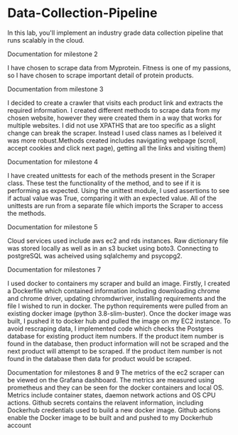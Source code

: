 # Data-Collection-Pipeline
In this lab, you'll implement an industry grade data collection pipeline that runs scalably in the cloud.

Documentation for milestone 2

I have chosen to scrape data from Myprotein. Fitness is one of my passions, so I have chosen to scrape important detail of protein products. 

Documentation from milestone 3 

I decided to create a crawler that visits each product link and extracts the required information. I created different methods to scrape data from my chosen website, however they were created them in a way that works for multiple websites. I did not use XPATHS that are too specific as a slight change can break the scraper. Instead I used class names as I beleived it was more robust.Methods created includes navigating webpage (scroll, accept cookies and click next page), getting all the links and visiting them)

Documentation for milestone 4 

I have created unittests for each of the methods present in the Scraper class. These test the functionality of the method, and to see if it is performing as expected. Using the unittest module, I used assertions to see if actual value was True, comparing it with an expected value. All of the unittests are run from a separate file which imports the Scraper to access the methods. 

Documentation for milestone 5

Cloud services used include aws ec2 and rds instances. Raw dictionary file was stored locally as well as in an s3 bucket using boto3. Connecting to postgreSQL was acheived using sqlalchemy and psycopg2. 

Documentation for milestones 7

I used docker to containers my scraper and build an image. Firstly, I created a Dockerfile which contained information including downloading chrome and chrome driver, updating chromdwriver, installing requirements and the file I wished to run in docker. The python requirements were pulled from an existing docker image (python 3.8-slim-buster). Once the docker image was built, I pushed it to docker hub and pulled the image on my EC2 instance. To avoid rescraping data, I implemented code which checks the Postgres database for existing product item numbers. If the product item number is found in the database, then product information will not be scraped and the next product will attempt to be scraped. If the product item number is not found in the database then data for product would be scraped. 

Documentation for milestones 8 and 9 
The metrics of the ec2 scraper can be viewed on the Grafana dashboard. The metrics are measured using prometheus and they can be seen for the docker containers and local OS. Metrics include container states, daemon network actions and OS CPU actions. Github secrets contains the relavent information, including Dockerhub credentials used to build a new docker image. Github actions enable the Docker image to be built and and pushed to my Dockerhub account

